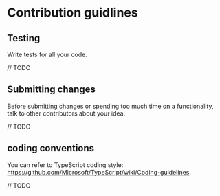 # Contribution guidlines

## Testing

Write tests for all your code.

// TODO

## Submitting changes

Before submitting changes or spending too much time on a functionality, talk to other contributors about your idea.

// TODO

## coding conventions

You can refer to TypeScript coding style: https://github.com/Microsoft/TypeScript/wiki/Coding-guidelines.

// TODO
